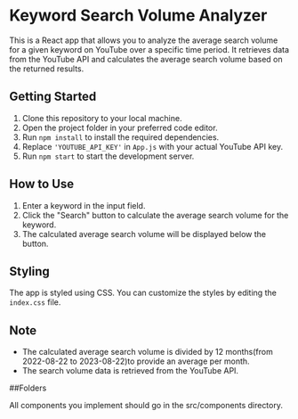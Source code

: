 # Keyword Search Volume Analyzer

This is a React app that allows you to analyze the average search volume for a given keyword on YouTube over a specific time period. It retrieves data from the YouTube API and calculates the average search volume based on the returned results.

## Getting Started

1. Clone this repository to your local machine.
2. Open the project folder in your preferred code editor.
3. Run `npm install` to install the required dependencies.
4. Replace `'YOUTUBE_API_KEY'` in `App.js` with your actual YouTube API key.
5. Run `npm start` to start the development server.

## How to Use

1. Enter a keyword in the input field.
2. Click the "Search" button to calculate the average search volume for the keyword.
3. The calculated average search volume will be displayed below the button.

## Styling

The app is styled using CSS. You can customize the styles by editing the `index.css` file.

## Note

- The calculated average search volume is divided by 12 months(from 2022-08-22 to 2023-08-22)to provide an average per month.
- The search volume data is retrieved from the YouTube API.

##Folders


All components you implement should go in the src/components directory.

